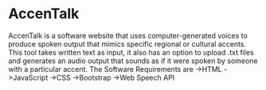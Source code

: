 # AccenTalk
AccenTalk is a software website that uses computer-generated voices to produce spoken output that mimics specific regional or cultural accents. This tool takes written text as input, it also has an option to upload .txt files and generates an audio output that sounds as if it were spoken by someone with a particular accent. 
The Software Requirements are
->HTML
->JavaScript
->CSS
->Bootstrap
->Web Speech API

